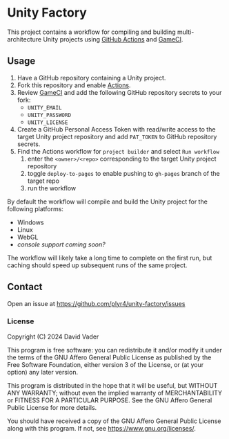 # Unity Factory

This project contains a workflow for compiling and building multi-architecture Unity projects using [GitHub Actions](https://docs.github.com/en/actions) and [GameCI](https://game.ci/docs/github/getting-started/).

## Usage

1. Have a GitHub repository containing a Unity project.
1. Fork this repository and enable [Actions](https://docs.github.com/en/actions).
1. Review [GameCI](https://game.ci/docs/github/getting-started/) and add the following GitHub repository secrets to your fork:
   - `UNITY_EMAIL`
   - `UNITY_PASSWORD`
   - `UNITY_LICENSE`
1. Create a GitHub Personal Access Token with read/write access to the target Unity project repository and add `PAT_TOKEN` to GitHub repository secrets.
1. Find the Actions workflow for  `project builder` and select `Run workflow` 
   1. enter the `<owner>/<repo>` corresponding to the target Unity project repository
   1. toggle `deploy-to-pages` to enable pushing to `gh-pages` branch of the target repo
   1. run the workflow

By default the workflow will compile and build the Unity project for the following platforms:
- Windows
- Linux
- WebGL
- *console support coming soon?*

The workflow will likely take a long time to complete on the first run, but caching should speed up subsequent runs of the same project.

## Contact

Open an issue at <https://github.com/plyr4/unity-factory/issues>

### License

Copyright (C) 2024 David Vader

This program is free software: you can redistribute it and/or modify it under the terms of the GNU Affero General Public License as published by the Free Software Foundation, either version 3 of the License, or (at your option) any later version.

This program is distributed in the hope that it will be useful, but WITHOUT ANY WARRANTY; without even the implied warranty of MERCHANTABILITY or FITNESS FOR A PARTICULAR PURPOSE. See the GNU Affero General Public License for more details.

You should have received a copy of the GNU Affero General Public License along with this program. If not, see <https://www.gnu.org/licenses/>.